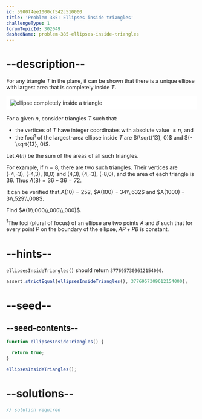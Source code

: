 ```yaml
---
id: 5900f4ee1000cf542c510000
title: 'Problem 385: Ellipses inside triangles'
challengeType: 1
forumTopicId: 302049
dashedName: problem-385-ellipses-inside-triangles
---
```


# --description--

For any triangle $T$ in the plane, it can be shown that there is a unique ellipse with largest area that is completely inside $T$.

<img alt="ellipse completely inside a triangle" src="https://cdn.freecodecamp.org/curriculum/project-euler/ellipses-inside-triangles.png" style="background-color: white; padding: 10px; display: block; margin-right:auto; margin-left: auto;">

For a given $n$, consider triangles $T$ such that:

-   the vertices of $T$ have integer coordinates with absolute value $≤ n$, and
-   the foci<sup>1</sup> of the largest-area ellipse inside $T$ are $(\sqrt{13}, 0)$ and $(-\sqrt{13}, 0)$.

Let $A(n)$ be the sum of the areas of all such triangles.

For example, if $n = 8$, there are two such triangles. Their vertices are (-4,-3), (-4,3), (8,0) and (4,3), (4,-3), (-8,0), and the area of each triangle is 36. Thus $A(8) = 36 + 36 = 72$.

It can be verified that $A(10) = 252$, $A(100) = 34\\,632$ and $A(1000) = 3\\,529\\,008$.

Find $A(1\\,000\\,000\\,000)$.

<sup>1</sup>The foci (plural of focus) of an ellipse are two points $A$ and $B$ such that for every point $P$ on the boundary of the ellipse, $AP + PB$ is constant.

# --hints--

`ellipsesInsideTriangles()` should return `3776957309612154000`.

```js
assert.strictEqual(ellipsesInsideTriangles(), 3776957309612154000);
```

# --seed--

## --seed-contents--

```js
function ellipsesInsideTriangles() {

  return true;
}

ellipsesInsideTriangles();
```

# --solutions--

```js
// solution required
```

